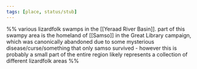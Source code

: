 ```yaml
---
tags: [place, status/stub]
---
```


%% 
various lizardfolk swamps in the [[Yeraad River Basin]]. 
part of this swampy area is the homeland of [[Samso]] in the Great Library campaign, which was canonically abandoned due to some mysterious disease/curse/something that only samso survived - however this is probably a small part of the entire region
likely represents a collection of different lizardfolk areas
%%
